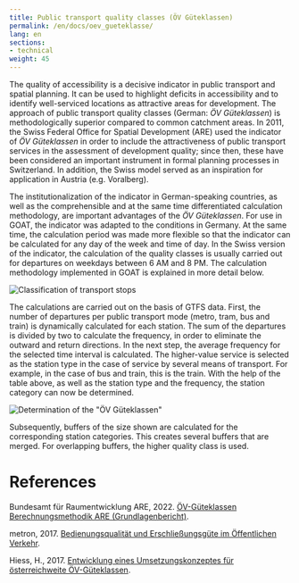 ```yaml
---
title: Public transport quality classes (ÖV Güteklassen) 
permalink: /en/docs/oev_gueteklasse/
lang: en
sections:
- technical
weight: 45
---
```


The quality of accessibility is a decisive indicator in public transport and spatial planning. It can be used to highlight deficits in accessibility and to identify well-serviced locations as attractive areas for development. The approach of public transport quality classes (German: _ÖV Güteklassen_) is methodologically superior compared to common catchment areas. In 2011, the Swiss Federal Office for Spatial Development (ARE) used the indicator of _ÖV Güteklassen_ in order to include the attractiveness of public transport services in the assessment of development quality; since then, these have been considered an important instrument in formal planning processes in Switzerland. In addition, the Swiss model served as an inspiration for application in Austria (e.g. Voralberg).  

The institutionalization of the indicator in German-speaking countries, as well as the comprehensible and at the same time differentiated calculation methodology, are important advantages of the _ÖV Güteklassen_. For use in GOAT, the indicator was adapted to the conditions in Germany. At the same time, the calculation period was made more flexible so that the indicator can be calculated for any day of the week and time of day. In the Swiss version of the indicator, the calculation of the quality classes is usually carried out for departures on weekdays between 6 AM and 8 PM. The calculation methodology implemented in GOAT is explained in more detail below.  

![Classification of transport stops](/images/docs/oev_gueteklasse/classification_stations_en.webp "Classification of transport stops")

The calculations are carried out on the basis of GTFS data. First, the number of departures per public transport mode (metro, tram, bus and train) is dynamically calculated for each station. The sum of the departures is divided by two to calculate the frequency, in order to eliminate the outward and return directions. In the next step, the average frequency for the selected time interval is calculated. The higher-value service is selected as the station type in the case of service by several means of transport. For example, in the case of bus and train, this is the train. With the help of the table above, as well as the station type and the frequency, the station category can now be determined. 

![Determination of the "ÖV Güteklassen"](/images/docs/oev_gueteklasse/determination_oev_gueteklasse_en.webp "Determination of public transport quality classes")

Subsequently, buffers of the size shown are calculated for the corresponding station categories. This creates several buffers that are merged. For overlapping buffers, the higher quality class is used. 

# References

Bundesamt für Raumentwicklung ARE, 2022. [ÖV-Güteklassen Berechnungsmethodik ARE (Grundlagenbericht)](https://www.are.admin.ch/are/de/home/medien-und-publikationen/publikationen/verkehr/ov-guteklassen-berechnungsmethodik-are.html "Open Reference").

metron, 2017. [Bedienungsqualität und Erschließungsgüte im Öffentlichen Verkehr](https://vorarlberg.at/documents/302033/472144/1-+Schlussbericht.pdf/81c5f0d7-a0f0-54c7-e951-462cd5cf2831?t=1616147848364 "Open Reference").

Hiess, H., 2017. [Entwicklung eines Umsetzungskonzeptes für österreichweite ÖV-Güteklassen](https://www.oerok.gv.at/fileadmin/user_upload/Bilder/2.Reiter-Raum_u._Region/1.OEREK/OEREK_2011/PS_RO_Verkehr/OeV-G%C3%BCteklassen_Bericht_Final_2017-04-12.pdf "Open Reference").
